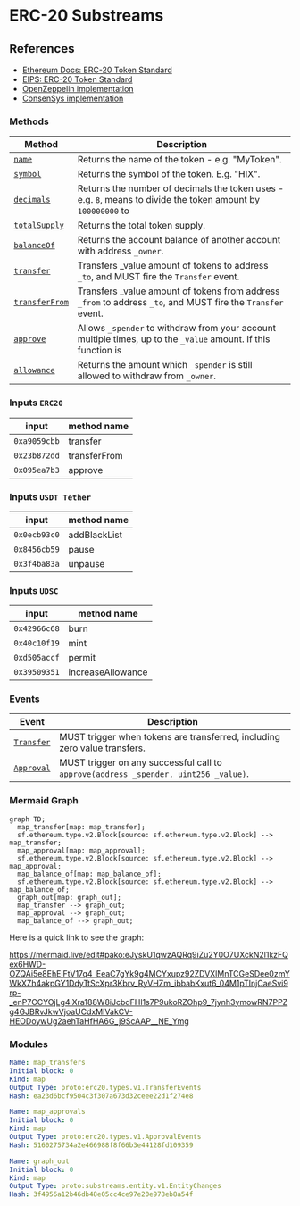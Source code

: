 # ERC-20 Substreams

## References
- [Ethereum Docs: ERC-20 Token Standard](https://ethereum.org/en/developers/docs/standards/tokens/erc-20/)
- [EIPS: ERC-20 Token Standard ](https://eips.ethereum.org/EIPS/eip-20)
- [OpenZeppelin implementation](https://github.com/OpenZeppelin/openzeppelin-contracts/blob/9b3710465583284b8c4c5d2245749246bb2e0094/contracts/token/ERC20/ERC20.sol)
- [ConsenSys implementation](https://github.com/ConsenSys/Tokens/blob/fdf687c69d998266a95f15216b1955a4965a0a6d/contracts/eip20/EIP20.sol)

### Methods

| Method | Description |
|--------|-------------|
| [`name`](https://eips.ethereum.org/EIPS/eip-20#name) | Returns the name of the token - e.g. "MyToken".
| [`symbol`](https://eips.ethereum.org/EIPS/eip-20#symbol) | Returns the symbol of the token. E.g. "HIX". |
| [`decimals`](https://eips.ethereum.org/EIPS/eip-20#decimals) | Returns the number of decimals the token uses - e.g. `8`, means to divide the token amount by `100000000` to  |get its user representation.
| [`totalSupply`](https://eips.ethereum.org/EIPS/eip-20#totalSupply) | Returns the total token supply. |
| [`balanceOf`](https://eips.ethereum.org/EIPS/eip-20#balanceof) | Returns the account balance of another account with address `_owner`. |
| [`transfer`](https://eips.ethereum.org/EIPS/eip-20#transfer) | Transfers _value amount of tokens to address `_to`, and MUST fire the `Transfer` event. |
| [`transferFrom`](https://eips.ethereum.org/EIPS/eip-20#transferFrom) | Transfers _value amount of tokens from address `_from` to address `_to`, and MUST fire the `Transfer` event. |
| [`approve`](https://eips.ethereum.org/EIPS/eip-20#approve) | Allows `_spender` to withdraw from your account multiple times, up to the `_value` amount. If this function is  |called again it overwrites the current allowance with `_value`.
| [`allowance`](https://eips.ethereum.org/EIPS/eip-20#allowance) | Returns the amount which `_spender` is still allowed to withdraw from `_owner`. |

### Inputs `ERC20`

| input         | method name   |
|---------------|---------------|
| `0xa9059cbb`  | transfer
| `0x23b872dd`  | transferFrom
| `0x095ea7b3`  | approve

### Inputs `USDT Tether`

| input         | method name   |
|---------------|---------------|
| `0x0ecb93c0`  | addBlackList
| `0x8456cb59`  | pause
| `0x3f4ba83a`  | unpause

### Inputs `UDSC`

| input         | method name   |
|---------------|---------------|
| `0x42966c68`  | burn
| `0x40c10f19`  | mint
| `0xd505accf`  | permit
| `0x39509351`  | increaseAllowance

### Events

| Event  | Description |
|--------|-------------|
| [`Transfer`](https://eips.ethereum.org/EIPS/eip-20#transfer-1) | MUST trigger when tokens are transferred, including zero value transfers. |
| [`Approval`](https://eips.ethereum.org/EIPS/eip-20#approval) | MUST trigger on any successful call to `approve(address _spender, uint256 _value)`. |

### Mermaid Graph


```mermaid
graph TD;
  map_transfer[map: map_transfer];
  sf.ethereum.type.v2.Block[source: sf.ethereum.type.v2.Block] --> map_transfer;
  map_approval[map: map_approval];
  sf.ethereum.type.v2.Block[source: sf.ethereum.type.v2.Block] --> map_approval;
  map_balance_of[map: map_balance_of];
  sf.ethereum.type.v2.Block[source: sf.ethereum.type.v2.Block] --> map_balance_of;
  graph_out[map: graph_out];
  map_transfer --> graph_out;
  map_approval --> graph_out;
  map_balance_of --> graph_out;
```

Here is a quick link to see the graph:

https://mermaid.live/edit#pako:eJyskU1qwzAQRq9iZu2Y0O7UXckN2l1kzFQex6HWD-OZQAi5e8EhEiFtV17q4_EeaC7gYk9g4MCYxupz92ZDVXlMnTCGeSDee0zmYWkXZh4akpGY1DdyTtScXpr3Kbrv_RyVHZm_ibbabKxut6_04M1pTInjCaeSvi9rp-_enP7CCYOjLg4lXra188W8iJcbdFHl1s7P9ukoRZOhp9_7jynh3ymowRN7PPZg4GJBRvJkwVjoaUCdxMIVakCV-HEODoywUg2aehTaHfHA6G_j9ScAAP__NE_Ymg

### Modules

```yaml
Name: map_transfers
Initial block: 0
Kind: map
Output Type: proto:erc20.types.v1.TransferEvents
Hash: ea23d6bcf9504c3f307a673d32ceee22d1f274e8

Name: map_approvals
Initial block: 0
Kind: map
Output Type: proto:erc20.types.v1.ApprovalEvents
Hash: 5160275734a2e466988f8f66b3e44128fd109359

Name: graph_out
Initial block: 0
Kind: map
Output Type: proto:substreams.entity.v1.EntityChanges
Hash: 3f4956a12b46db48e05cc4ce97e20e978eb8a54f
```